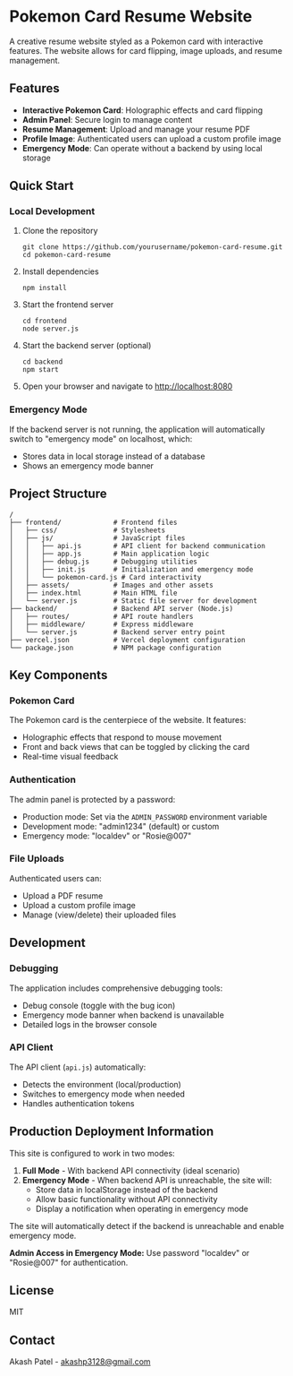 # Pokemon Card Resume Website

A creative resume website styled as a Pokemon card with interactive features. The website allows for card flipping, image uploads, and resume management.

## Features

- **Interactive Pokemon Card**: Holographic effects and card flipping
- **Admin Panel**: Secure login to manage content
- **Resume Management**: Upload and manage your resume PDF
- **Profile Image**: Authenticated users can upload a custom profile image
- **Emergency Mode**: Can operate without a backend by using local storage

## Quick Start

### Local Development

1. Clone the repository
   ```
   git clone https://github.com/yourusername/pokemon-card-resume.git
   cd pokemon-card-resume
   ```

2. Install dependencies
   ```
   npm install
   ```

3. Start the frontend server
   ```
   cd frontend
   node server.js
   ```

4. Start the backend server (optional)
   ```
   cd backend
   npm start
   ```

5. Open your browser and navigate to [http://localhost:8080](http://localhost:8080)

### Emergency Mode

If the backend server is not running, the application will automatically switch to "emergency mode" on localhost, which:

- Stores data in local storage instead of a database
- Shows an emergency mode banner


## Project Structure

```
/
├── frontend/             # Frontend files
│   ├── css/              # Stylesheets
│   ├── js/               # JavaScript files
│   │   ├── api.js        # API client for backend communication
│   │   ├── app.js        # Main application logic
│   │   ├── debug.js      # Debugging utilities
│   │   ├── init.js       # Initialization and emergency mode
│   │   └── pokemon-card.js # Card interactivity
│   ├── assets/           # Images and other assets
│   ├── index.html        # Main HTML file
│   └── server.js         # Static file server for development
├── backend/              # Backend API server (Node.js)
│   ├── routes/           # API route handlers
│   ├── middleware/       # Express middleware
│   └── server.js         # Backend server entry point
├── vercel.json           # Vercel deployment configuration
└── package.json          # NPM package configuration
```

## Key Components

### Pokemon Card

The Pokemon card is the centerpiece of the website. It features:

- Holographic effects that respond to mouse movement
- Front and back views that can be toggled by clicking the card
- Real-time visual feedback

### Authentication

The admin panel is protected by a password:

- Production mode: Set via the `ADMIN_PASSWORD` environment variable
- Development mode: "admin1234" (default) or custom
- Emergency mode: "localdev" or "Rosie@007"

### File Uploads

Authenticated users can:

- Upload a PDF resume
- Upload a custom profile image
- Manage (view/delete) their uploaded files

## Development

### Debugging

The application includes comprehensive debugging tools:

- Debug console (toggle with the bug icon)
- Emergency mode banner when backend is unavailable
- Detailed logs in the browser console

### API Client

The API client (`api.js`) automatically:

- Detects the environment (local/production)
- Switches to emergency mode when needed
- Handles authentication tokens

## Production Deployment Information

This site is configured to work in two modes:

1. **Full Mode** - With backend API connectivity (ideal scenario)
2. **Emergency Mode** - When backend API is unreachable, the site will:
   - Store data in localStorage instead of the backend
   - Allow basic functionality without API connectivity
   - Display a notification when operating in emergency mode

The site will automatically detect if the backend is unreachable and enable emergency mode.

**Admin Access in Emergency Mode:** Use password "localdev" or "Rosie@007" for authentication.

## License

MIT

## Contact

Akash Patel - akashp3128@gmail.com
